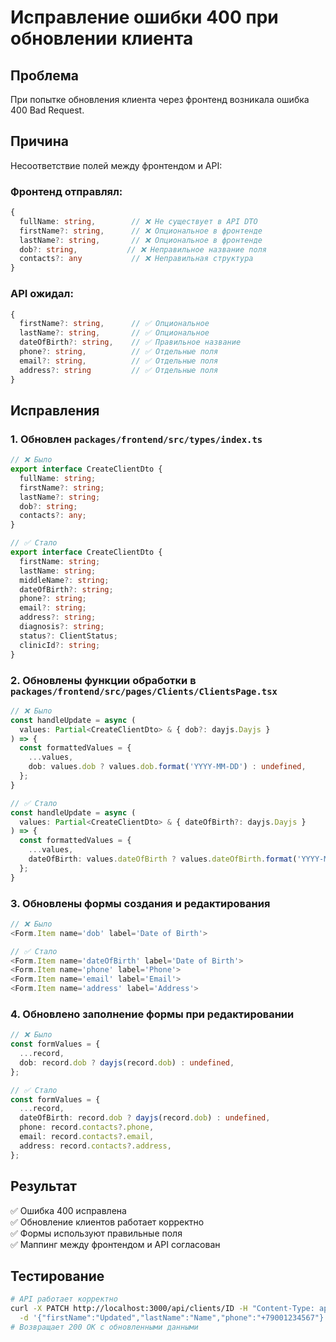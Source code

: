 # Исправление ошибки 400 при обновлении клиента

## Проблема
При попытке обновления клиента через фронтенд возникала ошибка 400 Bad Request.

## Причина
Несоответствие полей между фронтендом и API:

### Фронтенд отправлял:
```typescript
{
  fullName: string,        // ❌ Не существует в API DTO
  firstName?: string,      // ❌ Опциональное в фронтенде
  lastName?: string,       // ❌ Опциональное в фронтенде
  dob?: string,           // ❌ Неправильное название поля
  contacts?: any           // ❌ Неправильная структура
}
```

### API ожидал:
```typescript
{
  firstName?: string,      // ✅ Опциональное
  lastName?: string,       // ✅ Опциональное
  dateOfBirth?: string,    // ✅ Правильное название
  phone?: string,          // ✅ Отдельные поля
  email?: string,          // ✅ Отдельные поля
  address?: string         // ✅ Отдельные поля
}
```

## Исправления

### 1. Обновлен `packages/frontend/src/types/index.ts`
```typescript
// ❌ Было
export interface CreateClientDto {
  fullName: string;
  firstName?: string;
  lastName?: string;
  dob?: string;
  contacts?: any;
}

// ✅ Стало
export interface CreateClientDto {
  firstName: string;
  lastName: string;
  middleName?: string;
  dateOfBirth?: string;
  phone?: string;
  email?: string;
  address?: string;
  diagnosis?: string;
  status?: ClientStatus;
  clinicId?: string;
}
```

### 2. Обновлены функции обработки в `packages/frontend/src/pages/Clients/ClientsPage.tsx`
```typescript
// ❌ Было
const handleUpdate = async (
  values: Partial<CreateClientDto> & { dob?: dayjs.Dayjs }
) => {
  const formattedValues = {
    ...values,
    dob: values.dob ? values.dob.format('YYYY-MM-DD') : undefined,
  };
}

// ✅ Стало
const handleUpdate = async (
  values: Partial<CreateClientDto> & { dateOfBirth?: dayjs.Dayjs }
) => {
  const formattedValues = {
    ...values,
    dateOfBirth: values.dateOfBirth ? values.dateOfBirth.format('YYYY-MM-DD') : undefined,
  };
}
```

### 3. Обновлены формы создания и редактирования
```typescript
// ❌ Было
<Form.Item name='dob' label='Date of Birth'>

// ✅ Стало
<Form.Item name='dateOfBirth' label='Date of Birth'>
<Form.Item name='phone' label='Phone'>
<Form.Item name='email' label='Email'>
<Form.Item name='address' label='Address'>
```

### 4. Обновлено заполнение формы при редактировании
```typescript
// ❌ Было
const formValues = {
  ...record,
  dob: record.dob ? dayjs(record.dob) : undefined,
};

// ✅ Стало
const formValues = {
  ...record,
  dateOfBirth: record.dob ? dayjs(record.dob) : undefined,
  phone: record.contacts?.phone,
  email: record.contacts?.email,
  address: record.contacts?.address,
};
```

## Результат
✅ Ошибка 400 исправлена  
✅ Обновление клиентов работает корректно  
✅ Формы используют правильные поля  
✅ Маппинг между фронтендом и API согласован  

## Тестирование
```bash
# API работает корректно
curl -X PATCH http://localhost:3000/api/clients/ID -H "Content-Type: application/json" \
  -d '{"firstName":"Updated","lastName":"Name","phone":"+79001234567"}'
# Возвращает 200 OK с обновленными данными
```
